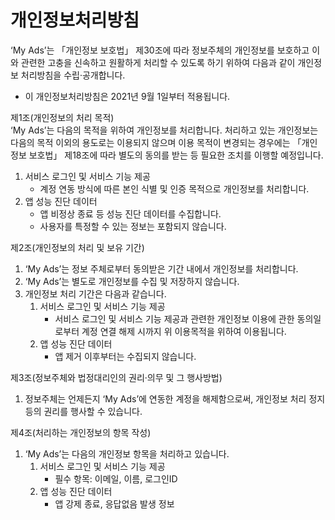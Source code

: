 # 개인정보처리방침


‘My Ads’는 「개인정보 보호법」 제30조에 따라 정보주체의 개인정보를 보호하고 이와 관련한 고충을 신속하고 원활하게 처리할 수 있도록 하기 위하여 다음과 같이 개인정보 처리방침을 수립·공개합니다.
- 이 개인정보처리방침은 2021년 9월 1일부터 적용됩니다.

제1조(개인정보의 처리 목적)<br>
‘My Ads’는 다음의 목적을 위하여 개인정보를 처리합니다. 처리하고 있는 개인정보는 다음의 목적 이외의 용도로는 이용되지 않으며 이용 목적이 변경되는 경우에는 「개인정보 보호법」 제18조에 따라 별도의 동의를 받는 등 필요한 조치를 이행할 예정입니다.
1. 서비스 로그인 및 서비스 기능 제공
	- 계정 연동 방식에 따른 본인 식별 및 인증 목적으로 개인정보를 처리합니다.
2. 앱 성능 진단 데이터
	- 앱 비정상 종료 등 성능 진단 데이터를 수집합니다.
	- 사용자를 특정할 수 있는 정보는 포함되지 않습니다.

제2조(개인정보의 처리 및 보유 기간)
1. ‘My Ads’는 정보 주체로부터 동의받은 기간 내에서 개인정보를 처리합니다.
2. ‘My Ads’는 별도로 개인정보를 수집 및 저장하지 않습니다.
3. 개인정보 처리 기간은 다음과 같습니다.
    1. 서비스 로그인 및 서비스 기능 제공
		- 서비스 로그인 및 서비스 기능 제공과 관련한 개인정보 이용에 관한 동의일로부터 계정 연결 해제 시까지 위 이용목적을 위하여 이용됩니다.
    2. 앱 성능 진단 데이터
		- 앱 제거 이후부터는 수집되지 않습니다.

제3조(정보주체와 법정대리인의 권리·의무 및 그 행사방법)
1. 정보주체는 언제든지 ‘My Ads’에 연동한 계정을 해제함으로써, 개인정보 처리 정지 등의 권리를 행사할 수 있습니다.

제4조(처리하는 개인정보의 항목 작성) 
1. ‘My Ads’는 다음의 개인정보 항목을 처리하고 있습니다.
    1. 서비스 로그인 및 서비스 기능 제공
		- 필수 항목: 이메일, 이름, 로그인ID
    2. 앱 성능 진단 데이터
		- 앱 강제 종료, 응답없음 발생 정보
